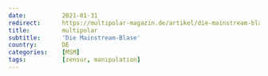 ```yaml
---
date:          2021-01-31
redirect:      https://multipolar-magazin.de/artikel/die-mainstream-blase
title:         multipolar
subtitle:      'Die Mainstream-Blase'
country:       DE
categories:    [MSM]
tags:          [zensur, manipulation]
---
```

